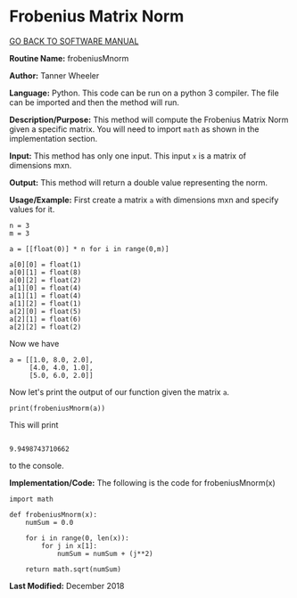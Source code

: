 # Frobenius Matrix Norm

[GO BACK TO SOFTWARE MANUAL](https://tannerwheeler.github.io/math4610/softwareManual/softwareManual)

**Routine Name:** frobeniusMnorm

**Author:** Tanner Wheeler

**Language:** Python. This code can be run on a python 3 compiler. The file can be imported and then the method will run.

**Description/Purpose:** This method will compute the Frobenius Matrix Norm given a specific matrix.  You will need to import `math` as shown in the implementation section.

**Input:** This method has only one input.  This input `x` is a matrix of dimensions mxn.

**Output:** This method will return a double value representing the norm.

**Usage/Example:**
First create a matrix `a` with dimensions mxn and specify values for it.
```
n = 3
m = 3

a = [[float(0)] * n for i in range(0,m)]

a[0][0] = float(1)
a[0][1] = float(8)
a[0][2] = float(2)
a[1][0] = float(4)
a[1][1] = float(4)
a[1][2] = float(1)
a[2][0] = float(5)
a[2][1] = float(6)
a[2][2] = float(2)
```
Now we have
```
a = [[1.0, 8.0, 2.0],
     [4.0, 4.0, 1.0],
     [5.0, 6.0, 2.0]]
```
Now let's print the output of our function given the matrix `a`.
```
print(frobeniusMnorm(a))
```
This will print
```

9.9498743710662
```
to the console.


**Implementation/Code:** The following is the code for frobeniusMnorm(x)
```
import math

def frobeniusMnorm(x):
    numSum = 0.0
    
    for i in range(0, len(x)):
        for j in x[1]:
            numSum = numSum + (j**2)
            
    return math.sqrt(numSum)
```

**Last Modified:** December 2018

